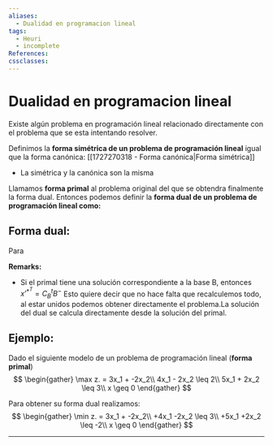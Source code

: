 ```yaml
---
aliases:
  - Dualidad en programacion lineal
tags:
  - Heuri
  - incomplete
References: 
cssclasses:
---
```

# Dualidad en programacion lineal
Existe algún problema en programación lineal relacionado directamente con el problema que se esta intentando resolver. 

Definimos la **forma simétrica de un problema de programación lineal** igual que la forma canónica: [[1727270318 - Forma canónica|Forma simétrica]] 
+ La simétrica y la canónica son la misma

Llamamos **forma primal** al problema original del que se obtendra finalmente la forma dual. 
Entonces podemos definir la **forma dual de un problema de programación lineal como:**
## Forma dual:
Para 

**Remarks:**
+ Si el primal tiene una solución correspondiente a la base B, entonces $x’^{*^T} = C_B^t B^-$ 
  Esto quiere decir que no hace falta que recalculemos todo, al estar unidos podemos obtener directamente el problema.La solución del dual se calcula directamente desde la solución del primal. 
## Ejemplo: 
Dado el siguiente modelo de un problema de programación lineal (**forma primal**)
$$
\begin{gather}
\max z. = 3x_1 + -2x_2\\
4x_1 - 2x_2 \leq 2\\
5x_1 + 2x_2 \leq 3\\
x \geq 0
\end{gather}
$$


Para obtener su forma dual realizamos: 
$$
\begin{gather}
\min z. = 3x_1 + -2x_2\\
+4x_1  -2x_2 \leq 3\\
+5x_1  +2x_2 \leq -2\\
x \geq 0
\end{gather}
$$
***
